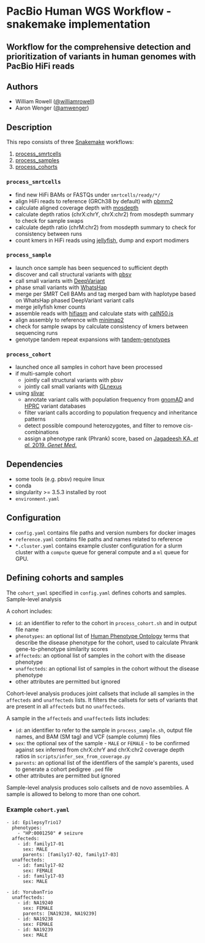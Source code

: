# PacBio Human WGS Workflow - snakemake implementation

## Workflow for the comprehensive detection and prioritization of variants in human genomes with PacBio HiFi reads

## Authors

- William Rowell ([@williamrowell](https://github.com/williamrowell))
- Aaron Wenger ([@amwenger](https://github.com/amwenger))

## Description

This repo consists of three [Snakemake](https://snakemake.readthedocs.io/en/stable/) workflows:

1. [process_smrtcells](#process_smrtcells)
2. [process_samples](#process_samples)
3. [process_cohorts](#process_cohorts)

### `process_smrtcells`

- find new HiFi BAMs or FASTQs under `smrtcells/ready/*/`
- align HiFi reads to reference (GRCh38 by default) with [pbmm2](https://github.com/PacificBiosciences/pbmm2)
- calculate aligned coverage depth with [mosdepth](https://github.com/brentp/mosdepth)
- calculate depth ratios (chrX:chrY, chrX:chr2) from mosdepth summary to check for sample swaps
- calculate depth ratio (chrM:chr2) from mosdepth summary to check for consistency between runs
- count kmers in HiFi reads using [jellyfish](https://github.com/gmarcais/Jellyfish), dump and export modimers

### `process_sample`

- launch once sample has been sequenced to sufficient depth
- discover and call structural variants with [pbsv](https://github.com/PacificBiosciences/pbsv)
- call small variants with [DeepVariant](https://github.com/google/deepvariant)
- phase small variants with [WhatsHap](https://github.com/whatshap/whatshap/)
- merge per SMRT Cell BAMs and tag merged bam with haplotype based on WhatsHap phased DeepVariant variant calls
- merge jellyfish kmer counts
- assemble reads with [hifiasm](https://github.com/chhylp123/hifiasm) and calculate stats with [calN50.js](https://github.com/lh3/calN50)
- align assembly to reference with [minimap2](https://github.com/lh3/minimap2)
- check for sample swaps by calculate consistency of kmers between sequencing runs
- genotype tandem repeat expansions with [tandem-genotypes](https://github.com/mcfrith/tandem-genotypes)

### `process_cohort`

- launched once all samples in cohort have been processed
- if multi-sample cohort
  - jointly call structural variants with pbsv
  - jointly call small variants with [GLnexus](https://github.com/dnanexus-rnd/GLnexus)
- using [slivar](https://github.com/brentp/slivar)
  - annotate variant calls with population frequency from [gnomAD](https://gnomad.broadinstitute.org) and [HPRC](https://humanpangenome.org) variant databases
  - filter variant calls according to population frequency and inheritance patterns
  - detect possible compound heterozygotes, and filter to remove cis-combinations
  - assign a phenotype rank (Phrank) score, based on [Jagadeesh KA, *et al.* 2019. *Genet Med*.](https://doi.org/10.1038/s41436-018-0072-y)

## Dependencies

- some tools (e.g. pbsv) require linux
- conda
- singularity >= 3.5.3 installed by root
- `environment.yaml`

## Configuration

- `config.yaml` contains file paths and version numbers for docker images
- `reference.yaml` contains file paths and names related to reference
- `*.cluster.yaml` contains example cluster configuration for a slurm cluster with a `compute` queue for general compute and a `ml` queue for GPU.

## Defining cohorts and samples
The `cohort_yaml` specified in `config.yaml` defines cohorts and samples.  Sample-level analysis 

A cohort includes:
* `id`: an identifier to refer to the cohort in `process_cohort.sh` and in output file name
* `phenotypes`: an optional list of [Human Phenotype Ontology](https://hpo.jax.org/app/) terms that describe the disease phenotype for the cohort, used to calculate Phrank gene-to-phenotype similarity scores
* `affecteds`: an optional list of samples in the cohort with the disease phenotype
* `unaffecteds`: an optional list of samples in the cohort without the disease phenotype
* other attributes are permitted but ignored

Cohort-level analysis produces joint callsets that include all samples in the `affecteds` and `unaffecteds` lists.  It filters the callsets for sets of variants that are present in all `affecteds` but no `unaffecteds`.

A sample in the `affecteds` and `unaffecteds` lists includes:
* `id`: an identifier to refer to the sample in `process_sample.sh`, output file names, and BAM (SM tag) and VCF (sample column) files
* `sex`: the optional sex of the sample - `MALE` or `FEMALE` - to be confirmed against sex inferred from chrX:chrY and chrX:chr2 coverage depth ratios in `scripts/infer_sex_from_coverage.py`
* `parents`: an optional list of the identifiers of the sample's parents, used to generate a cohort pedigree `.ped` file
* other attributes are permitted but ignored

Sample-level analysis produces solo callsets and de novo assemblies.
A sample is allowed to belong to more than one cohort.

### Example `cohort.yaml`
```
- id: EpilepsyTrio17
  phenotypes:
    - "HP:0001250" # seizure
  affecteds:
    - id: family17-01
      sex: MALE
      parents: [family17-02, family17-03]
  unaffecteds:
    - id: family17-02
      sex: FEMALE
    - id: family17-03
      sex: MALE

- id: YorubanTrio
  unaffecteds:
    - id: NA19240
      sex: FEMALE
      parents: [NA19238, NA19239]
    - id: NA19238
      sex: FEMALE
    - id: NA19239
      sex: MALE
```

